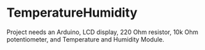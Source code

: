 # TemperatureHumidity

Project needs an Arduino, LCD display, 220 Ohm resistor, 10k Ohm potentiometer, and Temperature and Humidity Module.

